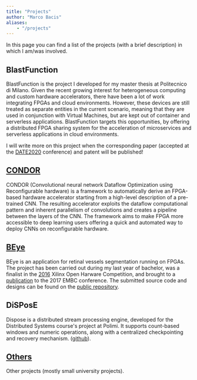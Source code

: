 ```yaml
---
title: "Projects"
author: "Marco Bacis"
aliases:
    - "/projects"
---
```


In this page you can find a list of the projects (with a brief description) in which I am/was involved.

## BlastFunction

BlastFunction is the project I developed for my master thesis at Politecnico di Milano.
Given the recent growing interest for heterogeneous computing and custom hardware accelerators, there have been a lot of work integrating FPGAs and cloud environments.
However, these devices are still treated as separate entities in the current scenario, meaning that they are used in conjunction with Virtual Machines, but are kept out of container and serverless applications. 
BlastFunction targets this opportunities, by offering a distributed FPGA sharing system for the acceleration of microservices and serverless applications in cloud environments.

I will write more on this project when the corresponding paper (accepted at the [DATE2020](https://www.date-conference.com/) conference) and patent will be published!

## [CONDOR](/static/projects/condor)

CONDOR (Convolutional neural network Dataflow Optimization using Reconfigurable hardware) is a framework to automatically derive an FPGA-based hardware accelerator starting from a high-level description of a pre-trained CNN.
The resulting accelerator exploits the dataflow computational pattern and inherent parallelism of convolutions and creates a pipeline between the layers of the CNN.
The framework aims to make FPGA more accessible to deep learning users offering a quick and automated way to deploy CNNs on reconfigurable hardware.

## [BEye](/static/projects/beye)

BEye is an application for retinal vessels segmentation running on FPGAs.
The project has been carried out during my last year of bachelor, was a finalist in the [2016](http://www.openhw.eu/2016-finalists.html) Xilinx Open Harware Competition, and brought to a [publication](https://ieeexplore.ieee.org/document/8037052/) to the 2017 EMBC conference.
The submitted source code and designs can be found on the [public repository](https://bitbucket.org/necst/beye-src).

## DiSPosE

Dispose is a distributed stream processing engine, developed for the Distributed Systems course's project at Polimi.
It supports count-based windows and numeric operations, along with a centralized checkpointing and recovery mechanism. ([github](https://github.com/marcobacis/dispose)).


## [Others](/static/projects/misc)
Other projects (mostly small university projects).